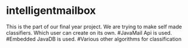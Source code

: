 intelligentmailbox
==================
This is the part of our final year project.
We are trying to make self made classifiers. Which user can create on its own. 
#JavaMail Api is used.
#Embedded JavaDB is used.
#Various other algorithms for classification

